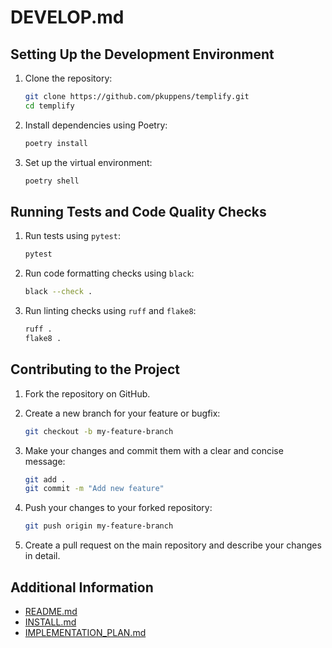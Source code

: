 # DEVELOP.md

## Setting Up the Development Environment

1. Clone the repository:
    ```sh
    git clone https://github.com/pkuppens/templify.git
    cd templify
    ```

2. Install dependencies using Poetry:
    ```sh
    poetry install
    ```

3. Set up the virtual environment:
    ```sh
    poetry shell
    ```

## Running Tests and Code Quality Checks

1. Run tests using `pytest`:
    ```sh
    pytest
    ```

2. Run code formatting checks using `black`:
    ```sh
    black --check .
    ```

3. Run linting checks using `ruff` and `flake8`:
    ```sh
    ruff .
    flake8 .
    ```

## Contributing to the Project

1. Fork the repository on GitHub.

2. Create a new branch for your feature or bugfix:
    ```sh
    git checkout -b my-feature-branch
    ```

3. Make your changes and commit them with a clear and concise message:
    ```sh
    git add .
    git commit -m "Add new feature"
    ```

4. Push your changes to your forked repository:
    ```sh
    git push origin my-feature-branch
    ```

5. Create a pull request on the main repository and describe your changes in detail.

## Additional Information

- [README.md](README.md)
- [INSTALL.md](INSTALL.md)
- [IMPLEMENTATION_PLAN.md](IMPLEMENTATION_PLAN.md)
